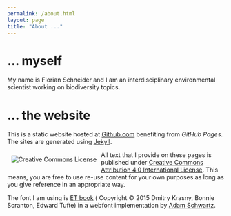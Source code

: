 ```yaml
---
permalink: /about.html
layout: page
title: "About ..."
---
```



# ... myself

My name is Florian Schneider and I am an interdisciplinary environmental scientist working on biodiversity topics.


# ... the website

This is a static website hosted at [Github.com](https://github.com/fdschneider) benefiting from *GitHub Pages*. The sites are generated using [Jekyll](http://jekyllrb.com/).

<a rel="license" href="http://creativecommons.org/licenses/by/4.0/"><img alt="Creative Commons License" style="border-width:10; float:left;  padding: 10px 10px" src="http://i.creativecommons.org/l/by/4.0/88x31.png" /></a>

All text that I provide on these pages is published under [Creative Commons Attribution 4.0 International License](http://creativecommons.org/licenses/by/4.0/). This means, you are free to use re-use content for your own purposes as long as you give reference in an appropriate way.

The font I am using is [ET book](https://github.com/edwardtufte/et-book) ( Copyright &copy; 2015 Dmitry Krasny, Bonnie Scranton, Edward Tufte) in a webfont implementation by  [Adam Schwartz](https://github.com/adamschwartz).

